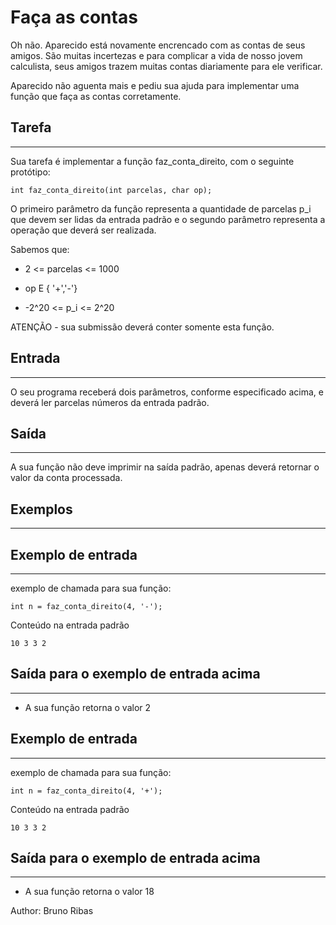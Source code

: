 # Faça as contas
Oh não. Aparecido está novamente encrencado com as contas de seus amigos. São muitas incertezas e para complicar a vida de nosso jovem calculista, seus amigos trazem muitas contas diariamente para ele verificar.

Aparecido não aguenta mais e pediu sua ajuda para implementar uma função que faça as contas corretamente.

## Tarefa
---
Sua tarefa é implementar a função faz_conta_direito, com o seguinte protótipo:

    int faz_conta_direito(int parcelas, char op);

O primeiro parâmetro da função representa a quantidade de parcelas p_i que devem ser lidas da entrada padrão e o segundo parâmetro representa a operação que deverá ser realizada.

Sabemos que:

* 2 <= parcelas <= 1000
* op E \{ '+','-'\}

* -2^20 <= p_i <= 2^20

ATENÇÃO - sua submissão deverá conter somente esta função.

## Entrada
---
O seu programa receberá dois parâmetros, conforme especificado acima, e deverá ler parcelas números da entrada padrão.

## Saída
---
A sua função não deve imprimir na saída padrão, apenas deverá retornar o valor da conta processada.

## Exemplos
---

## Exemplo de entrada
---
exemplo de chamada para sua função:

    int n = faz_conta_direito(4, '-');

Conteúdo na entrada padrão

    10 3 3 2

## Saída para o exemplo de entrada acima
---
* A sua função retorna o valor 2

## Exemplo de entrada
---
exemplo de chamada para sua função:

    int n = faz_conta_direito(4, '+');

Conteúdo na entrada padrão

    10 3 3 2

## Saída para o exemplo de entrada acima
---
* A sua função retorna o valor 18

Author: Bruno Ribas